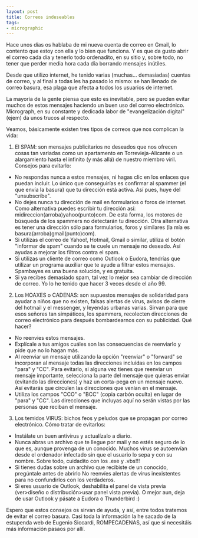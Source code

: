 ```yaml
---
layout: post
title: Correos indeseables
tags:
- micrographic
---
```

Hace unos días os hablaba de mi nueva cuenta de correo en Gmail, lo contento que estoy con ella y lo bien que funciona. Y es que da gusto abrir el correo cada día y tenerlo todo ordenadito, en su sitio y, sobre todo, no tener que perder media hora cada día borrando mensajes inútiles.

Desde que utilizo internet, he tenido varias (muchas… demasiadas) cuentas de correo, y al final a todas les ha pasado lo mismo: se han llenado de correo basura, esa plaga que afecta a todos los usuarios de internet.

La mayoría de la gente piensa que esto es inevitable, pero se pueden evitar muchos de estos mensajes haciendo un buen uso del correo electrónico. Micrograph, en su constante y dedicada labor de "evangelización digital" (ejem) da unos trucos al respecto.

Veamos, básicamente existen tres tipos de correos que nos complican la vida:

1. El SPAM: son mensajes publicitarios no deseados que nos ofrecen cosas tan variadas como un apartamento en Torrevieja-Alicante o un alargamiento hasta el infinito (y más allá) de nuestro miembro viril.
Consejos para evitarlo:
* No respondas nunca a estos mensajes, ni hagas clic en los enlaces que puedan incluir. Lo único que conseguirías es confirmar al spammer (el que envía la basura) que tu dirección está activa. Así pues, huye del "unsubscribe".
* No dejes nunca tu dirección de mail en formularios o foros de internet. Como alternativa puedes escribir tu dirección así: midireccion(arroba)yahoo(punto)com. De esta forma, los motores de búsqueda de los spammers no detectarán tu dirección. Otra alternativa es tener una dirección sólo para formularios, foros y similares (la mía es basura(arroba)gmail(punto)com).
* Si utilizas el correo de Yahoo!, Hotmail, Gmail o similar, utiliza el botón "informar de spam" cuando se te cuele un mensaje no deseado. Así ayudas a mejorar los filtros contra el spam.
* Si utilizas un cliente de correo como Outlook o Eudora, tendrías que utilizar un programa auxiliar que te ayude a filtrar estos mensajes. Spambayes es una buena solución, y es gratuita.
* Si ya recibes demasiado spam, tal vez lo mejor sea cambiar de dirección de correo. Yo lo he tenido que hacer 3 veces desde el año 99.

2. Los HOAXES o CADENAS: son supuestos mensajes de solidaridad para ayudar a niños que no existen, falsas alertas de virus, avisos de cierre del hotmail y el messenger, y leyendas urbanas varias. Sirvan para que esos señores tan simpáticos, los spammers, recolecten direcciones de correo electrónico para después bombardearnos con su publicidad.
Qué hacer?

* No reenvies estos mensajes.
* Explícale a tus amigos cuáles son las consecuencias de reenviarlo y pide que no lo hagan más.
* Al reenviar un mensaje utilizando la opción "reenviar" o "forward" se incorporan al mensaje todas las direcciones incluídas en los campos "para" y "CC". Para evitarlo, si alguna vez tienes que reenviar un mensaje importante, selecciona la parte del mensaje que quieras enviar (evitando las direcciones) y haz un corta-pega en un mensaje nuevo. Así evitarás que circulen las direcciones que venían en el mensaje.
* Utiliza los campos "CCO" o "BCC" (copia carbón oculta) en lugar de "para" y "CC". Las direcciones que incluyas aquí no serán vistas por las personas que reciban el mensaje.

3. Los temidos VIRUS: bichos feos y peludos que se propagan por correo electrónico.
Cómo tratar de evitarlos:

* Instálate un buen antivirus y actualízalo a diario.
* Nunca abras un archivo que te llegue por mail y no estés seguro de lo que es, aunque provenga de un conocido. Muchos virus se autoenvían desde el ordenador infectado sin que el usuario lo sepa y con su nombre. Sobre todo, cuidadito con los .exe y .vbs!!!
* Si tienes dudas sobre un archivo que recibiste de un conocido, pregúntale antes de abrirlo
No reenvíes alertas de virus inexistentes para no confundirlos con los verdaderos.
* Si eres usuario de Outlook, deshabilita el panel de vista previa (ver>diseño o distribución>usar panel vista previa). O mejor aun, deja de usar Outlook y pásate a Eudora o Thunderbird :)

Espero que estos consejos os sirvan de ayuda, y así, entre todos tratemos de evitar el correo basura. Casi toda la información la he sacado de la estupenda web de Eugenio Siccardi, ROMPECADENAS, así que si necesitáis más información pasaos por allí.
